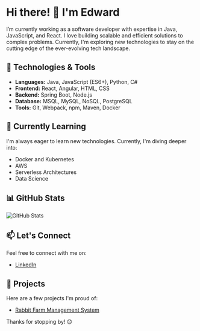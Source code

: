 # Hi there! 👋 I'm Edward

I’m currently working as a software developer with expertise in Java, JavaScript, and React. I love building scalable and efficient solutions to complex problems. Currently, I'm exploring new technologies to stay on the cutting edge of the ever-evolving tech landscape.

## 🔧 Technologies & Tools

- **Languages:** Java, JavaScript (ES6+), Python, C#
- **Frontend:** React, Angular, HTML, CSS
- **Backend:** Spring Boot, Node.js
- **Database:** MSQL, MySQL, NoSQL, PostgreSQL
- **Tools:** Git, Webpack, npm, Maven, Docker

## 🌱 Currently Learning

I'm always eager to learn new technologies. Currently, I'm diving deeper into:

- Docker and Kubernetes
- AWS
- Serverless Architectures
- Data Science

## 📊 GitHub Stats

![GitHub Stats](https://github-readme-stats.vercel.app/api?username=eovares&show_icons=true&hide=contribs,prs&theme=dark)

## 📫 Let's Connect

Feel free to connect with me on:

- [LinkedIn](www.linkedin.com/in/edward-ovares)
<!--
- [Twitter](https://twitter.com/your-twitter-handle)
-->

## 🚀 Projects

Here are a few projects I'm proud of:

- [Rabbit Farm Management System]([https://github.com/your/project1](https://github.com/eovares/proyecto-de-granja-de-conejos))

Thanks for stopping by! 😊


<!--
**eovares/eovares** is a ✨ _special_ ✨ repository because its `README.md` (this file) appears on your GitHub profile.

Here are some ideas to get you started:

- 🔭 I’m currently working on ...
- 🌱 I’m currently learning ...
- 👯 I’m looking to collaborate on ...
- 🤔 I’m looking for help with ...
- 💬 Ask me about ...
- 📫 How to reach me: ...
- 😄 Pronouns: ...
- ⚡ Fun fact: ...
-->
